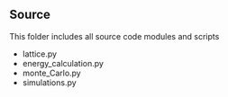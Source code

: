 ## Source

This folder includes all source code modules and scripts

* lattice.py
* energy_calculation.py
* monte_Carlo.py
* simulations.py


